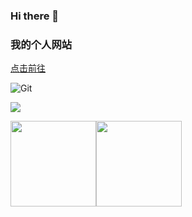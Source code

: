 ### Hi there 👋

<!--
**yangbuyiya/yangbuyiya** is a ✨ _special_ ✨ repository because its `README.md` (this file) appears on your GitHub profile.

Here are some ideas to get you started:

- 🔭 I’m currently working on ...
- 🌱 I’m currently learning ...
- 👯 I’m looking to collaborate on ...
- 🤔 I’m looking for help with ...
- 💬 Ask me about ...
- 📫 How to reach me: ...
- 😄 Pronouns: ...
- ⚡ Fun fact: ...
-->

### 我的个人网站 
<a href="https://yby6.com" target="_blanck" >点击前往</a>

![Git](https://img.shields.io/badge/-Git-F05032?style=flat-square&logo=git&logoColor=white)


![](https://img.shields.io/badge/-%E6%9D%A8%E4%B8%8D%E6%98%93%E5%91%80-yellow)



<img align="" height="137px" src="https://github-readme-stats.vercel.app/api?username=yangbuyiya&hide_title=true&hide_border=true&show_icons=true&include_all_commits=true&line_height=21&bg_color=0,EC6C6C,FFD479,FFFC79,73FA79&theme=graywhite&locale=cn" /><img align="" height="137px" src="https://github-readme-stats.vercel.app/api/top-langs/?username=yangbuyiya&hide_title=true&hide_border=true&layout=compact&bg_color=0,73FA79,73FDFF,D783FF&theme=graywhite&locale=cn" />

